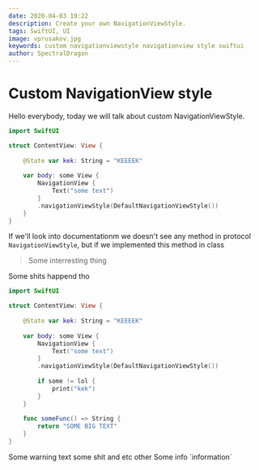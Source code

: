 ```yaml
---
date: 2020-04-03 19:22
description: Create your own NavigationViewStyle.
tags: SwiftUI, UI
image: vprusakov.jpg
keywords: custom navigationviewstyle navigationview style swiftui
author: SpectralDragon
---
```

# Custom NavigationView style

Hello everybody, today we will talk about custom NavigationViewStyle.

```swift
import SwiftUI

struct ContentView: View {
    
    @State var kek: String = "KEEEEK"
    
    var body: some View {
        NavigationView {
            Text("some text")
        }
        .navigationViewStyle(DefaultNavigationViewStyle())
    }
}
```
If we'll look into documentationm we doesn't see any method in protocol `NavigationViewStyle`, but if we implemented this method in class 

> Some interresting thing

<warning>

Some shits happend tho

```swift
import SwiftUI

struct ContentView: View {
    
    @State var kek: String = "KEEEEK"
    
    var body: some View {
        NavigationView {
            Text("some text")
        }
        .navigationViewStyle(DefaultNavigationViewStyle())
        
        if some != lol {
            print("kek")
        }
    }
    
    func someFunc() => String {
        return "SOME BIG TEXT"
    }
}
```
</warning>

<error>
    Some warning text
    some shit and etc other
</error>

<info>
Some info `information`
</info>
